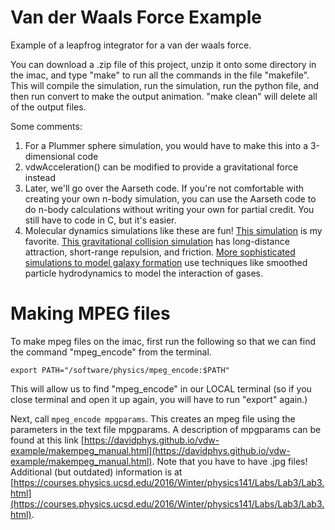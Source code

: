 Van der Waals Force Example
===

Example of a leapfrog integrator for a van der waals force.

You can download a .zip file of this project, unzip it onto some directory in the imac, and type "make" to run all the commands in the file "makefile". This will compile the simulation, run the simulation, run the python file, and then run convert to make the output animation. "make clean" will delete all of the output files. 

Some comments:
 1. For a Plummer sphere simulation, you would have to make this into a 3-dimensional code
 2. vdwAcceleration() can be modified to provide a gravitational force instead
 3. Later, we'll go over the Aarseth code. If you're not comfortable with creating your own n-body simulation, you can use the Aarseth code to do n-body calculations without writing your own for partial credit. You still have to code in C, but it's easier.
 4. Molecular dynamics simulations like these are fun! [This simulation](http://physics.weber.edu/schroeder/md/) is my favorite.
[This gravitational collision simulation](https://www.youtube.com/watch?v=P-oc1eYZO2Y) has long-distance attraction, short-range repulsion, and friction.
[More sophisticated simulations to model galaxy formation](https://www.youtube.com/watch?v=h9za1CP9ImA) use techniques like
smoothed particle hydrodynamics to model the interaction of gases. 

Making MPEG files
===

To make mpeg files on the imac, first run the following so that we can find the command "mpeg_encode" from the terminal.

`export PATH="/software/physics/mpeg_encode:$PATH"`

This will allow us to find "mpeg_encode" in our LOCAL terminal (so if you close terminal and open it up again,
you will have to run "export" again.)

Next, call `mpeg_encode mpgparams`. This creates an mpeg file using the parameters in the text file mpgparams. 
A description of mpgparams can be found at this link [https://davidphys.github.io/vdw-example/makempeg_manual.html](https://davidphys.github.io/vdw-example/makempeg_manual.html).
Note that you have to have .jpg files! Additional (but outdated) information is at [https://courses.physics.ucsd.edu/2016/Winter/physics141/Labs/Lab3/Lab3.html](https://courses.physics.ucsd.edu/2016/Winter/physics141/Labs/Lab3/Lab3.html).






